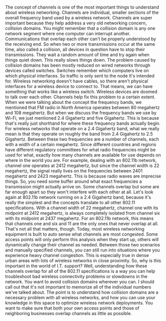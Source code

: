 The concept of channels is one of the most important things to understand about wireless networking. Channels are individual, smaller sections of the overall frequency band used by a wireless network. Channels are super important because they help address a very old networking concern, collision domains. You might remember that a collision domain is any one network segment where one computer can interrupt another. Communications that overlap each other can't be properly understood by the receiving end. So when two or more transmissions occur at the same time, also called a collision, all devices in question have to stop their transmissions. They wait a random amount of time and try again when things quiet down. This really slows things down. The problem caused by collision domains has been mostly reduced on wired networks through devices called switches. Switches remember which computers live on which physical interfaces. So traffic is only sent to the node It's intended for. Wireless networking doesn't have cables, so there aren't physical interfaces for a wireless device to connect to. That means, we can have something that works like a wireless switch. Wireless devices are doomed to talk over each other. Channels help fix this problem to a certain extent. When we were talking about the concept the frequency bands, we mentioned that FM radio in North America operates between 80 megahertz and 108 megahertz. But when we discuss the frequency bands we use by Wi-Fi, we just mentioned 2.4 Gigahertz and five Gigahertz. This is because that's really just shorthand for where these frequency bands actually begin. For wireless networks that operate on a 2.4 Gigahertz band, what we really mean is that they operate on roughly the band from 2.4 Gigahertz to 2.5 Gigahertz. Between these two frequencies are a number of channels, each with a width of a certain megahertz. Since different countries and regions have different regulatory committees for what radio frequencies might be used for what, exactly how many channels are available for use depends on where in the world you are. For example, dealing with an 802.11b network, channel one operates at 2412 megahertz, but since the channel width is 22 megahertz, the signal really lives on the frequencies between 2401 megahertz and 2423 megahertz. This is because radio waves are imprecise things. So, you need some buffer around what exact frequencies a transmission might actually arrive on. Some channels overlap but some are far enough apart so they won't interfere with each other at all. Let's look again at 802.11b network running on a 2.4 Gigahertz band, because it's really the simplest and the concepts translate to all other 802.11 specifications. With a channel width of 22 megahertz, channel one with its midpoint at 2412 megahertz, is always completely isolated from channel six with its midpoint at 2437 megahertz. For an 802.11b network, this means that channels one and six and 11 are the only ones that never overlap at all. That's not all that matters, though. Today, most wireless networking equipment is built to auto sense what channels are most congested. Some access points will only perform this analysis when they start up, others will dynamically change their channel as needed. Between those two scenarios and manually specified channels, you can still run into situations where you experience heavy channel congestion. This is especially true in dense urban areas with lots of wireless networks in close proximity. So, why is this important in the world of I.T. support? Well, understanding how these channels overlap for all of the 802.11 specifications is a way you can help troubleshoot bad wireless connectivity problems or slowdowns in the network. You want to avoid collision domains wherever you can. I should call out that it's not important to memorize all of the individual numbers we've talked about. The point is to understand how collision domains are a necessary problem with all wireless networks, and how you can use your knowledge in this space to optimize wireless network deployments. You want to make sure that both your own access points and those of neighboring businesses overlap channels as little as possible.
